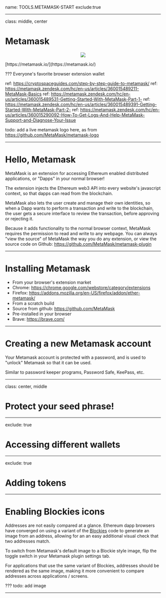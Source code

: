 name: TOOLS.METAMASK-START
exclude:true

---
class: middle, center
# Metamask
<p align=center>
    <img src="../media/metamask.png">
</p>
[https://metamask.io/](https://metamask.io/)

???
Everyone's favorite browser extension wallet

ref: https://cryptospaceguides.com/step-by-step-guide-to-metamask/
ref: https://metamask.zendesk.com/hc/en-us/articles/360015489211-MetaMask-Basics
ref: https://metamask.zendesk.com/hc/en-us/articles/360015489531-Getting-Started-With-MetaMask-Part-1-
ref: https://metamask.zendesk.com/hc/en-us/articles/360015489391-Getting-Started-With-MetaMask-Part-2-
ref: https://metamask.zendesk.com/hc/en-us/articles/360015290092-How-To-Get-Logs-And-Help-MetaMask-Support-and-Diagnose-Your-Issue

todo: add a live metamask logo here, as from https://github.com/MetaMask/metamask-logo

---
# Hello, Metamask

MetaMask is an extension for accessing Ethereum enabled distributed applications, or "Dapps" in your normal browser!

The extension injects the Ethereum web3 API into every website's javascript context, so that dapps can read from the blockchain.

MetaMask also lets the user create and manage their own identities, so when a Dapp wants to perform a transaction and write to the blockchain, the user gets a secure interface to review the transaction, before approving or rejecting it.

Because it adds functionality to the normal browser context, MetaMask requires the permission to read and write to any webpage. You can always "view the source" of MetaMask the way you do any extension, or view the source code on Github:
https://github.com/MetaMask/metamask-plugin

---
# Installing Metamask

* From your browser's extension market
 * Chrome: https://chrome.google.com/webstore/category/extensions
 * Firefox: https://addons.mozilla.org/en-US/firefox/addon/ether-metamask/
* From a scratch build
 * Source from github: https://github.com/MetaMask
* Pre-installed in your browser
 * Brave: https://brave.com/

---
# Creating a new Metamask account

Your Metamask account is protected with a password, and is used to "unlock" Metamask so that it can be used.

Similar to password keeper programs, Password Safe, KeePass, etc.

---
class: center, middle
# Protect your seed phrase!

---
exclude: true
# Accessing different wallets

---
exclude: true
# Adding tokens

---
# Enabling Blockies icons

Addresses are not easily compared at a glance. Ethereum dapp browsers have converged on using a variant of the [Blockies]() code to generate an image from an address, allowing for an an easy additional visual check that two addresses match.

To switch from Metamask's default image to a Blockie style image, flip the toggle switch in your Metamask plugin settings tab.

For applications that use the same variant of Blockies, addresses should be rendered as the same image, making it more convenient to compare addresses across applications / screens. 

???
todo: add image

---
